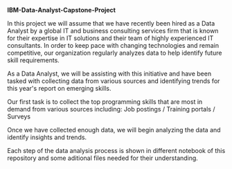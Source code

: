 **IBM-Data-Analyst-Capstone-Project**

In this project we will assume that we have recently been hired as a Data Analyst by a global IT and business consulting services firm that is known for their expertise in IT solutions and their team of highly experienced IT consultants. In order to keep pace with changing technologies and remain competitive, our organization regularly analyzes data to help identify future skill requirements.

As a Data Analyst, we will be assisting with this initiative and have been tasked with collecting data from various sources and identifying trends for this year's report on emerging skills.

Our first task is to collect the top programming skills that are most in demand from various sources including: Job postings / Training portals / Surveys

Once we have collected enough data, we will begin analyzing the data and identify insights and trends.

Each step of the data analysis process is shown in different notebook of this repository and some aditional files needed for their understanding.
